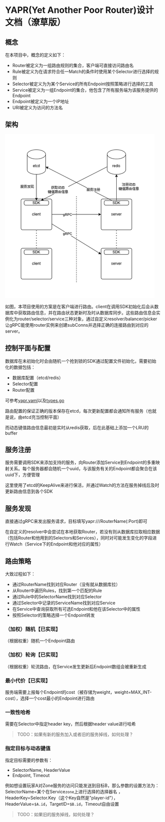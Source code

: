 # YAPR(Yet Another Poor Router)设计文档（潦草版）

## 概念

在本项目中，概念的定义如下：

- Router被定义为一组路由规则的集合，客户端可直接访问路由名
- Rule被定义为在请求符合任一Match的条件时使用某个Selector进行选择的规则
- Selector被定义为为某个Service的所有Endpoint按照策略进行选择的工具
- Service被定义为一组Endpoint的集合，他包含了所有服务端为该服务提供的Endpoint
- Endpoint被定义为一个IP地址
- URI被定义为访问的方法名

## 架构

![架构.png](arch.drawio.png)

如图，本项目使用的方案是在客户端进行路由。client在调用SDK初始化后会从数据库中获取路由信息，并在路由状态更新时及时从数据库同步。这些路由信息会实例化为router/selector/service三种对象，通过自定义resolver/balancer/picker让gRPC能使用router实例来创建subConns并选择正确的连接路由到对应的server。

## 控制平面与配置

数据库在未初始化时会由随机一个抢到锁的SDK通过配置文件初始化，需要初始化的数据包括：

- 数据库配置（etcd/redis）
- Selector配置
- Router配置

可参考[yapr.yaml](../deploy/yapr.yaml)以及[types.go](../pkg/yapr/core/types.go)

路由配置的保证正确的版本保存在etcd，每次更新配置都会通知所有服务（也就是说，由etcd充当控制平面）

而动态键值路由信息最初是实时从redis获取，后在此基础上添加一个LRU的buffer

## 服务注册

服务需要调用SDK来添加支持的服务，向Router添加Service到Endpoint的多重映射关系。每个服务器都会随机一个uuid，与该服务有关的Endpoint都会聚合在该uuid下，方便管理

这里使用了etcd的KeepAlive来进行保活，并通过Watch的方法在服务掉线后及时更新路由信息到各个SDK

## 服务发现

直接通过gRPC来发出服务请求，目标填写yapr:///RouterName(:Port)即可

在自定义的resolver中会尝试在本地获取Router，若没有则从数据库拉取相应数据（包括Router和他用到的Selectors和Services），同时对可能发生变化的字段进行Watch（Service下的Endpoint和他对应的属性）

## 路由策略

大致过程如下：

- 通过RouterName找到对应Router（没有就从数据库拉）
- 从Router中遍历Rules，找到第一个匹配的Rule
- 通过Rule中的SelectorName找到对应Selector
- 通过Selector中记录的ServiceName找到对应Service
- 在Service中查询获取所有可选Endpoint和他在该Selector中的属性
- 按照Selector的策略选择一个Endpoint转发

### （加权）随机【已实现】

（根据权重）随机一个Endpoint路由

### （加权）轮询【已实现】

（根据权重）轮流路由，在Service发生更新后Endpoint数组会被重新生成

### 最小代价【已实现】

服务端需要上报每个Endpoint的cost（被存储为weight，weight=MAX_INT-cost），选择一个cost最小的Endpoint进行路由

### 一致性哈希

需要在Selector中指定header key，然后根据header value进行哈希

> TODO：如果有新的服务加入或者旧的服务掉线，如何处理？

### 指定目标与动态键值

指定目标需要的参数有：

- SelectorName, HeaderValue
- Endpoint, Timeout

例如想设置玩家A对Zone服务的访问只能发送到目标B，那么参数的设置方法为：SelectorName=某个在Service`zone`上进行选择的选择器名
，HeaderKey=Selector.Key（这个Key自然是"player-id"），HeaderValue=`$A.id`，TargetID=`$B.id`，Timeout自由设置

> TODO：如果旧的服务掉线，如何处理？